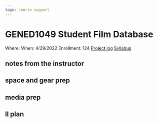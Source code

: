 ```yaml
---
tags: course support
---
```

# GENED1049 Student Film Database

Where:
When: 4/29/2022
Enrollment: 124
[Project log](https://docs.google.com/document/d/155Ihii2BebTsrgs5RAyYt_n9G6tDKlEAPNYO-8oW_4E/edit)
[Syllabus](https://airtable.com/appOgUGNrRPyW0xRm/tblF0oKLCPhK6TnAe/viwxouIdoOK1PvsTF/recgwowEOTJsg5SGL/flde6CJXApRaFoOpC/att77WeCvqfWKLipN?blocks=hide)

## notes from the instructor
## space and gear prep
## media prep
## ll plan
